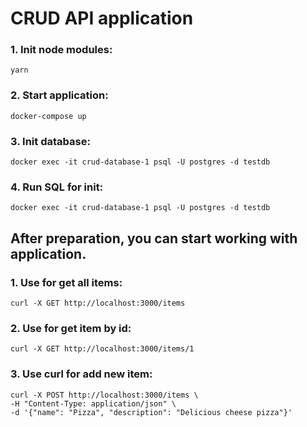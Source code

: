 # CRUD API application

### 1. Init node modules:
```
yarn
```
###  2. Start application:
```
docker-compose up
```
### 3. Init database:
```
docker exec -it crud-database-1 psql -U postgres -d testdb
```
### 4. Run SQL for init:
```
docker exec -it crud-database-1 psql -U postgres -d testdb
```

## After preparation, you can start working with application.

### 1. Use for get all items:
```
curl -X GET http://localhost:3000/items
```
### 2. Use for get item by id:
```
curl -X GET http://localhost:3000/items/1
```
### 3. Use curl for add new item:
```
curl -X POST http://localhost:3000/items \
-H "Content-Type: application/json" \
-d '{"name": "Pizza", "description": "Delicious cheese pizza"}'
